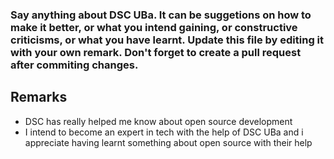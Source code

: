 ### Say anything about DSC UBa. It can be suggetions on how to make it better, or what you intend gaining, or constructive criticisms, or what you have learnt. Update this file by editing it with your own remark. Don't forget to create a pull request after commiting changes.

## Remarks
* DSC has really helped me know about open source development
* I intend to become an expert in tech with the help of DSC UBa and i appreciate having learnt something about open source with their help
